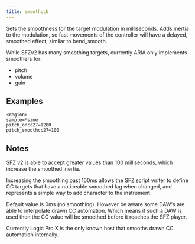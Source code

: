 ```yaml
---
title: smoothccN
---
```

Sets the smoothness for the target modulation in milliseconds.
Adds inertia to the modulation, so fast movements of the controller will have
a delayed, smoothed effect, similar to bend_smooth. 

While SFZv2 has many smoothing targets, currently ARIA only implements smoothers for:
* pitch
* volume
* gain

## Examples

```
<region>
sample=*sine
pitch_oncc27=1200
pitch_smoothcc27=100
```

## Notes

SFZ v2 is able to accept greater values than 100 milliseconds, which increase the smoothed inertia.

Increasing the smoothing past 100ms allows the SFZ script writer to define CC targets that have a noticeable smoothed lag when changed, and represents a simple way to add character to the instrument.

Default value is 0ms (no smoothing). However be aware some DAW's are able to interpolate drawn CC automation. Which means if such a DAW is used then the CC value will be smoothed before it reaches the SFZ player.

Currently Logic Pro X is the only known host that smooths drawn CC automation internally.
